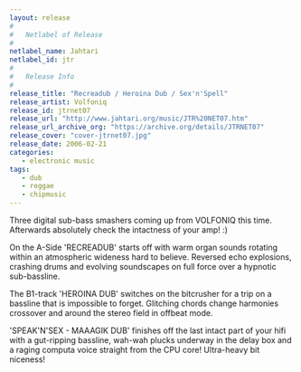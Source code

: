 ```yaml
---
layout: release
#
#   Netlabel of Release
#
netlabel_name: Jahtari
netlabel_id: jtr
#
#   Release Info
#
release_title: "Recreadub / Heroina Dub / Sex'n'Spell"
release_artist: Volfoniq
release_id: jtrnet07
release_url: "http://www.jahtari.org/music/JTR%20NET07.htm"
release_url_archive_org: "https://archive.org/details/JTRNET07"
release_cover: "cover-jtrnet07.jpg"
release_date: 2006-02-21
categories:
   - electronic music
tags:
   - dub
   - reggae
   - chipmusic
---
```

Three digital sub-bass smashers coming up from VOLFONIQ this time. Afterwards absolutely check the intactness of your amp! :)

On the A-Side 'RECREADUB' starts off with warm organ sounds rotating within an atmospheric wideness hard to believe. Reversed echo explosions, crashing drums and evolving soundscapes on full force over a hypnotic sub-bassline.

The B1-track 'HEROINA DUB' switches on the bitcrusher for a trip on a bassline that is impossible to forget. Glitching chords change harmonies crossover and around the stereo field in offbeat mode.

'SPEAK'N'SEX - MAAAGIK DUB' finishes off the last intact part of your hifi with a gut-ripping bassline, wah-wah plucks underway in the delay box and a raging computa voice straight from the CPU core! Ultra-heavy bit niceness!